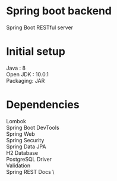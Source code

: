 # Spring boot backend
Spring Boot RESTful server

# Initial setup

Java : 8 \
Open JDK : 10.0.1 \
Packaging: JAR

# Dependencies

Lombok \
Spring Boot DevTools \
Spring Web \
Spring Security \
Spring Data JPA \
H2 Database \
PostgreSQL Driver \
Validation \
Spring REST Docs \
